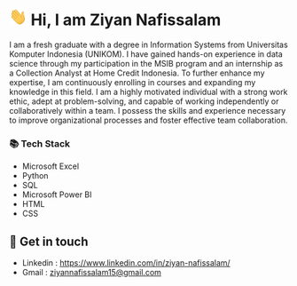 # <img src="https://raw.githubusercontent.com/ABSphreak/ABSphreak/master/gifs/Hi.gif" height="32px" width="32px"> Hi, I am Ziyan Nafissalam 

I am a fresh graduate with a degree in Information Systems from Universitas Komputer Indonesia (UNIKOM).  I have gained hands-on experience in data science through my participation in the MSIB program and an internship as a Collection Analyst at Home Credit Indonesia. To further enhance my expertise, I am continuously enrolling in courses and expanding my knowledge in this field. I am a highly motivated individual with a strong work ethic, adept at problem-solving, and capable of working independently or collaboratively within a team. I possess the skills and experience necessary to improve organizational processes and foster effective team collaboration.

### 📚 Tech Stack
- Microsoft Excel
- Python
- SQL
- Microsoft Power BI
- HTML
- CSS

## 🔗 Get in touch
- Linkedin : https://www.linkedin.com/in/ziyan-nafissalam/
- Gmail : ziyannafissalam15@gmail.com
  
